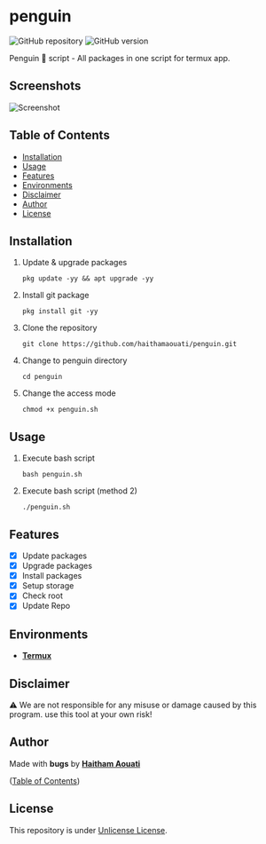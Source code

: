 # penguin

![GitHub repository](https://img.shields.io/badge/haithamaouati-penguin-blue?style=flat-square&logo=github)
![GitHub version](https://img.shields.io/badge/version-1.4-yellow?style=flat-square)

Penguin 🐧 script - All packages in one script for termux app.
## Screenshots

![Screenshot](https://raw.githubusercontent.com/haithamaouati/penguin/main/screenshot.jpg?raw=true "Optional Title")

## Table of Contents

- [Installation](#installation)
- [Usage](#usage)
- [Features](#features)
- [Environments](#environments)
- [Disclaimer](#disclaimer)
- [Author](#author)
- [License](#license)
 
## Installation

1. Update & upgrade packages
    ```
    pkg update -yy && apt upgrade -yy
    ```
    
2. Install git package
    ```
    pkg install git -yy
    ```

3. Clone the repository
    ```
    git clone https://github.com/haithamaouati/penguin.git
    ```
4. Change to penguin directory
    ```
    cd penguin
    ```
    
5. Change the access mode
    ```
    chmod +x penguin.sh
    ```

## Usage

 1. Execute bash script
    ```
    bash penguin.sh
    ```

2. Execute bash script (method 2)
   ```
   ./penguin.sh
   ```

## Features

   - [x] Update packages
   - [x] Upgrade packages
   - [x] Install packages
   - [x] Setup storage
   - [x] Check root
   - [x] Update Repo

## Environments

* [**Termux**](https://termux.com)

## Disclaimer

:warning: We are not responsible for any misuse or damage caused by this program. use this tool at your own risk!

## Author

Made with **bugs** by [**Haitham Aouati**](https://twitter.com/haithamaouati)

([Table of Contents](#table-of-contents))

## License

This repository is under [Unlicense License](https://github.com/haithamaouati/Garou/blob/main/LICENSE).
